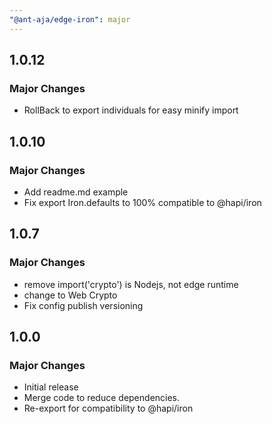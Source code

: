 ```yaml
---
"@ant-aja/edge-iron": major
---
```


## 1.0.12

### Major Changes

- RollBack to export individuals for easy minify import

## 1.0.10

### Major Changes

- Add readme.md example
- Fix export Iron.defaults to 100% compatible to @hapi/iron

## 1.0.7

### Major Changes

- remove import('crypto') is Nodejs, not edge runtime
- change to Web Crypto
- Fix config publish versioning 

## 1.0.0

### Major Changes

- Initial release
- Merge code to reduce dependencies.
- Re-export for compatibility to @hapi/iron 
 